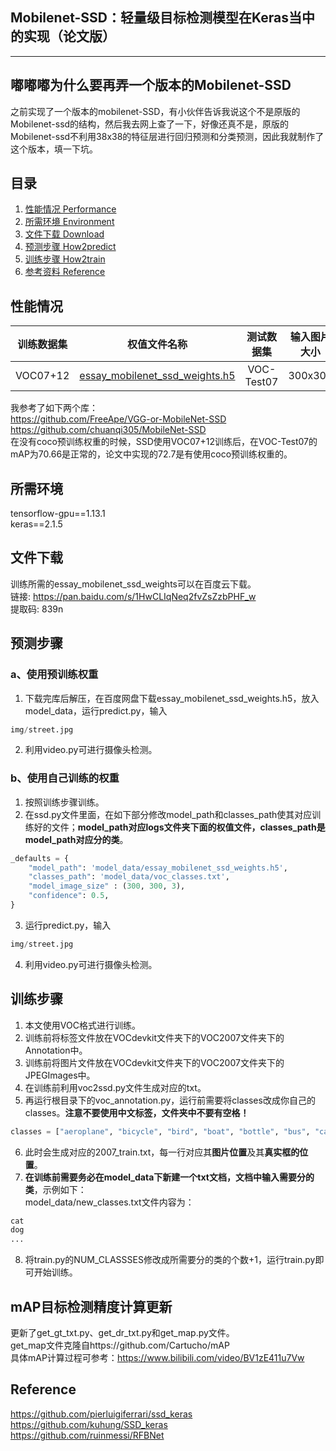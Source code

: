 ## Mobilenet-SSD：轻量级目标检测模型在Keras当中的实现（论文版）
---

## 嘟嘟嘟为什么要再弄一个版本的Mobilenet-SSD
之前实现了一个版本的mobilenet-SSD，有小伙伴告诉我说这个不是原版的Mobilenet-ssd的结构，然后我去网上查了一下，好像还真不是，原版的Mobilenet-ssd不利用38x38的特征层进行回归预测和分类预测，因此我就制作了这个版本，填一下坑。

## 目录
1. [性能情况 Performance](#性能情况)
2. [所需环境 Environment](#所需环境)
3. [文件下载 Download](#文件下载)
4. [预测步骤 How2predict](#预测步骤)
5. [训练步骤 How2train](#训练步骤)
6. [参考资料 Reference](#Reference)

## 性能情况
| 训练数据集 | 权值文件名称 | 测试数据集 | 输入图片大小 | mAP 0.5:0.95 | mAP 0.5 |
| :-----: | :-----: | :------: | :------: | :------: | :-----: |
| VOC07+12 | [essay_mobilenet_ssd_weights.h5](https://github.com/bubbliiiing/Mobilenet-SSD-Essay/releases/download/v1.0/essay_mobilenet_ssd_weights.h5) | VOC-Test07 | 300x300| - | 70.66 |

我参考了如下两个库：  
https://github.com/FreeApe/VGG-or-MobileNet-SSD  
https://github.com/chuanqi305/MobileNet-SSD  
在没有coco预训练权重的时候，SSD使用VOC07+12训练后，在VOC-Test07的mAP为70.66是正常的，论文中实现的72.7是有使用coco预训练权重的。

## 所需环境
tensorflow-gpu==1.13.1  
keras==2.1.5  

## 文件下载
训练所需的essay_mobilenet_ssd_weights可以在百度云下载。  
链接: https://pan.baidu.com/s/1HwCLIqNeq2fvZsZzbPHF_w   
提取码: 839n  

## 预测步骤
### a、使用预训练权重
1. 下载完库后解压，在百度网盘下载essay_mobilenet_ssd_weights.h5，放入model_data，运行predict.py，输入  
```python
img/street.jpg
``` 
2. 利用video.py可进行摄像头检测。  
### b、使用自己训练的权重
1. 按照训练步骤训练。  
2. 在ssd.py文件里面，在如下部分修改model_path和classes_path使其对应训练好的文件；**model_path对应logs文件夹下面的权值文件，classes_path是model_path对应分的类**。  
```python
_defaults = {
    "model_path": 'model_data/essay_mobilenet_ssd_weights.h5',
    "classes_path": 'model_data/voc_classes.txt',
    "model_image_size" : (300, 300, 3),
    "confidence": 0.5,
}
```
3. 运行predict.py，输入  
```python
img/street.jpg
```
4. 利用video.py可进行摄像头检测。  

## 训练步骤
1. 本文使用VOC格式进行训练。  
2. 训练前将标签文件放在VOCdevkit文件夹下的VOC2007文件夹下的Annotation中。  
3. 训练前将图片文件放在VOCdevkit文件夹下的VOC2007文件夹下的JPEGImages中。  
4. 在训练前利用voc2ssd.py文件生成对应的txt。  
5. 再运行根目录下的voc_annotation.py，运行前需要将classes改成你自己的classes。**注意不要使用中文标签，文件夹中不要有空格！**   
```python
classes = ["aeroplane", "bicycle", "bird", "boat", "bottle", "bus", "car", "cat", "chair", "cow", "diningtable", "dog", "horse", "motorbike", "person", "pottedplant", "sheep", "sofa", "train", "tvmonitor"]
```
6. 此时会生成对应的2007_train.txt，每一行对应其**图片位置**及其**真实框的位置**。  
7. **在训练前需要务必在model_data下新建一个txt文档，文档中输入需要分的类**，示例如下：   
model_data/new_classes.txt文件内容为：   
```python
cat
dog
...
```
8. 将train.py的NUM_CLASSSES修改成所需要分的类的个数+1，运行train.py即可开始训练。

## mAP目标检测精度计算更新
更新了get_gt_txt.py、get_dr_txt.py和get_map.py文件。  
get_map文件克隆自https://github.com/Cartucho/mAP  
具体mAP计算过程可参考：https://www.bilibili.com/video/BV1zE411u7Vw

## Reference
https://github.com/pierluigiferrari/ssd_keras  
https://github.com/kuhung/SSD_keras  
https://github.com/ruinmessi/RFBNet
